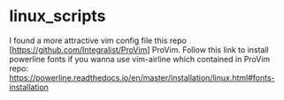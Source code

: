 # linux_scripts

I found a more attractive vim config file this repo [https://github.com/Integralist/ProVim] ProVim.
Follow this link to install powerline fonts if you wanna use vim-airline which contained in ProVim repo:
https://powerline.readthedocs.io/en/master/installation/linux.html#fonts-installation

